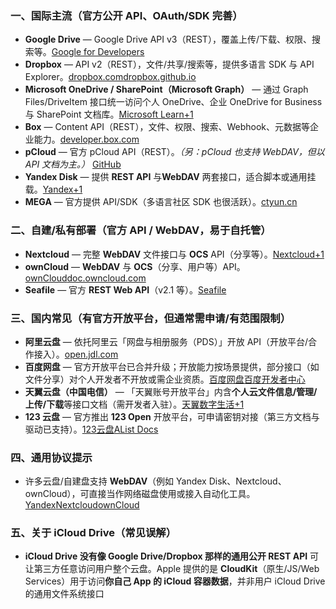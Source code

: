 ### 一、国际主流（官方公开 API、OAuth/SDK 完善）

- **Google Drive** — Google Drive API v3（REST），覆盖上传/下载、权限、搜索等。[Google for Developers](https://developers.google.com/workspace/drive/api/guides/about-sdk?hl=zh-cn&utm_source=chatgpt.com)
- **Dropbox** — API v2（REST），文件/共享/搜索等，提供多语言 SDK 与 API Explorer。[dropbox.com](https://www.dropbox.com/developers/documentation/http/overview?utm_source=chatgpt.com)[dropbox.github.io](https://dropbox.github.io/dropbox-api-v2-explorer/?utm_source=chatgpt.com)
- **Microsoft OneDrive / SharePoint（Microsoft Graph）** — 通过 Graph Files/DriveItem 接口统一访问个人 OneDrive、企业 OneDrive for Business 与 SharePoint 文档库。[Microsoft Learn+1](https://learn.microsoft.com/en-us/graph/onedrive-concept-overview?utm_source=chatgpt.com)
- **Box** — Content API（REST），文件、权限、搜索、Webhook、元数据等企业能力。[developer.box.com](https://developer.box.com/reference/?utm_source=chatgpt.com)
- **pCloud** — 官方 pCloud API（REST）。*（另：pCloud 也支持 WebDAV，但以 API 文档为主。）* [GitHub](https://github.com/PeterDing/BaiduPCS-Py?utm_source=chatgpt.com)
- **Yandex Disk** — 提供 **REST API** 与**WebDAV** 两套接口，适合脚本或通用挂载。[Yandex+1](https://yandex.com/dev/disk/rest/?utm_source=chatgpt.com)
- **MEGA** — 官方提供 API/SDK（多语言社区 SDK 也很活跃）。[ctyun.cn](https://www.ctyun.cn/document/10027696/10041163?utm_source=chatgpt.com)

### 二、自建/私有部署（官方 API / WebDAV，易于自托管）

- **Nextcloud** — 完整 **WebDAV** 文件接口与 **OCS** API（分享等）。[Nextcloud+1](https://docs.nextcloud.com/server/latest/developer_manual/client_apis/WebDAV/index.html?utm_source=chatgpt.com)
- **ownCloud** — **WebDAV** 与 **OCS**（分享、用户等）API。[ownCloud](https://owncloud.dev/apis/http/webdav/?utm_source=chatgpt.com)[doc.owncloud.com](https://doc.owncloud.com/server/next/developer_manual/core/apis/ocs-share-api.html?utm_source=chatgpt.com)
- **Seafile** — 官方 **REST Web API**（v2.1 等）。[Seafile](https://seafile-api.readme.io/?utm_source=chatgpt.com)

### 三、国内常见（有官方开放平台，但通常需申请/有范围限制）

- **阿里云盘** — 依托阿里云「网盘与相册服务（PDS）」开放 API（开放平台/合作接入）。[open.jdl.com](https://open.jdl.com/?utm_source=chatgpt.com)
- **百度网盘** — 官方开放平台已合并升级；开放能力按场景提供，部分接口（如文件分享）对个人开发者不开放或需企业资质。[百度网盘](https://yun.baidu.com/open/platform?utm_source=chatgpt.com)[百度开发者中心](https://developer.baidu.com/article/detail.html?id=293412&utm_source=chatgpt.com)
- **天翼云盘（中国电信）** — 「天翼账号开放平台」内含**个人云文件信息/管理/上传/下载**等接口文档（需开发者入驻）。[天翼数字生活+1](https://id.dlife.cn/api?initialSrc=%2Fhtml%2Fapi_detail_121.html&utm_source=chatgpt.com)
- **123 云盘** — 官方推出 **123 Open** 开放平台，可申请密钥对接（第三方文档与驱动已支持）。[123云盘](https://www.123pan.com/developer?utm_source=chatgpt.com)[AList Docs](https://alistgo.com/zh/guide/drivers/123_open.html?utm_source=chatgpt.com)

### 四、通用协议提示

- 许多云盘/自建盘支持 **WebDAV**（例如 Yandex Disk、Nextcloud、ownCloud），可直接当作网络磁盘使用或接入自动化工具。[Yandex](https://yandex.com/dev/disk/webdav/?utm_source=chatgpt.com)[Nextcloud](https://docs.nextcloud.com/server/latest/developer_manual/client_apis/WebDAV/index.html?utm_source=chatgpt.com)[ownCloud](https://owncloud.dev/apis/http/webdav/?utm_source=chatgpt.com)

### 五、关于 iCloud Drive（常见误解）

- **iCloud Drive 没有像 Google Drive/Dropbox 那样的通用公开 REST API** 可让第三方任意访问用户整个云盘。Apple 提供的是 **CloudKit**（原生/JS/Web Services）用于访问**你自己 App 的 iCloud 容器数据**，并非用户 iCloud Drive 的通用文件系统接口